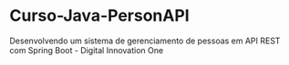 # Curso-Java-PersonAPI
Desenvolvendo um sistema de gerenciamento de pessoas em API REST com Spring Boot - Digital Innovation One
